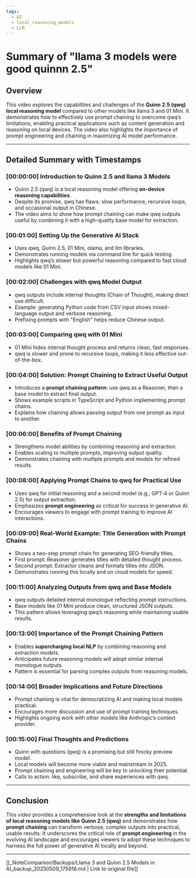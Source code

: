 ```yaml
---
tags:
  - AI
  - local_reasoning_models
  - LLM
---
```

# Summary of "llama 3 models were good quinnn 2.5"

## Overview

This video explores the capabilities and challenges of the **Quinn 2.5 (qwq) local reasoning model** compared to other models like llama 3 and 01 Mini. It demonstrates how to effectively use prompt chaining to overcome qwq’s limitations, enabling practical applications such as content generation and reasoning on local devices. The video also highlights the importance of prompt engineering and chaining in maximizing AI model performance.

---

## Detailed Summary with Timestamps

### [00:00:00] Introduction to Quinn 2.5 and llama 3 Models
- Quinn 2.5 (qwq) is a local reasoning model offering **on-device reasoning capabilities**.
- Despite its promise, qwq has flaws: slow performance, recursive loops, and occasional output in Chinese.
- The video aims to show how prompt chaining can make qwq outputs useful by combining it with a high-quality base model for extraction.

### [00:01:00] Setting Up the Generative AI Stack
- Uses qwq, Quinn 2.5, 01 Mini, olama, and llm libraries.
- Demonstrates running models via command line for quick testing.
- Highlights qwq’s slower but powerful reasoning compared to fast cloud models like 01 Mini.

### [00:02:00] Challenges with qwq Model Output
- qwq outputs include internal thoughts (Chain of Thought), making direct use difficult.
- Example: generating Python code from CSV input shows mixed-language output and verbose reasoning.
- Prefixing prompts with "English" helps reduce Chinese output.

### [00:03:00] Comparing qwq with 01 Mini
- 01 Mini hides internal thought process and returns clean, fast responses.
- qwq is slower and prone to recursive loops, making it less effective out-of-the-box.

### [00:04:00] Solution: Prompt Chaining to Extract Useful Output
- Introduces a **prompt chaining pattern**: use qwq as a Reasoner, then a base model to extract final output.
- Shows example scripts in TypeScript and Python implementing prompt chains.
- Explains how chaining allows passing output from one prompt as input to another.

### [00:06:00] Benefits of Prompt Chaining
- Strengthens model abilities by combining reasoning and extraction.
- Enables scaling to multiple prompts, improving output quality.
- Demonstrates chaining with multiple prompts and models for refined results.

### [00:08:00] Applying Prompt Chains to qwq for Practical Use
- Uses qwq for initial reasoning and a second model (e.g., GPT-4 or Quinn 2.5) for output extraction.
- Emphasizes **prompt engineering** as critical for success in generative AI.
- Encourages viewers to engage with prompt training to improve AI interactions.

### [00:09:00] Real-World Example: Title Generation with Prompt Chains
- Shows a two-step prompt chain for generating SEO-friendly titles.
- First prompt: Reasoner generates titles with detailed thought process.
- Second prompt: Extractor cleans and formats titles into JSON.
- Demonstrates running this locally and on cloud models for speed.

### [00:11:00] Analyzing Outputs from qwq and Base Models
- qwq outputs detailed internal monologue reflecting prompt instructions.
- Base models like 01 Mini produce clean, structured JSON outputs.
- This pattern allows leveraging qwq’s reasoning while maintaining usable results.

### [00:13:00] Importance of the Prompt Chaining Pattern
- Enables **supercharging local NLP** by combining reasoning and extraction models.
- Anticipates future reasoning models will adopt similar internal monologue outputs.
- Pattern is essential for parsing complex outputs from reasoning models.

### [00:14:00] Broader Implications and Future Directions
- Prompt chaining is vital for democratizing AI and making local models practical.
- Encourages more discussion and use of prompt training techniques.
- Highlights ongoing work with other models like Anthropic’s context provider.

### [00:15:00] Final Thoughts and Predictions
- Quinn with questions (qwq) is a promising but still finicky preview model.
- Local models will become more viable and mainstream in 2025.
- Prompt chaining and engineering will be key to unlocking their potential.
- Calls to action: like, subscribe, and share experiences with qwq.

---

## Conclusion

This video provides a comprehensive look at the **strengths and limitations of local reasoning models like Quinn 2.5 (qwq)** and demonstrates how **prompt chaining** can transform verbose, complex outputs into practical, usable results. It underscores the critical role of **prompt engineering** in the evolving AI landscape and encourages viewers to adopt these techniques to harness the full power of generative AI locally and beyond.

---
[[_NoteCompanion/Backups/Llama 3 and Quinn 2.5 Models in AI_backup_20250509_175916.md | Link to original file]]